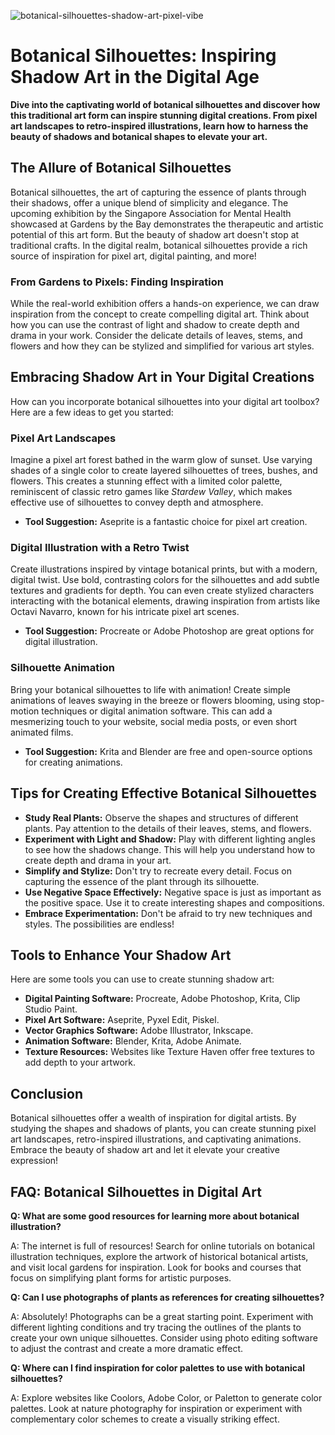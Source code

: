 ![botanical-silhouettes-shadow-art-pixel-vibe](https://images.pexels.com/photos/17650031/pexels-photo-17650031.jpeg?auto=compress&cs=tinysrgb&fit=crop&h=627&w=1200)

# Botanical Silhouettes: Inspiring Shadow Art in the Digital Age

**Dive into the captivating world of botanical silhouettes and discover how this traditional art form can inspire stunning digital creations. From pixel art landscapes to retro-inspired illustrations, learn how to harness the beauty of shadows and botanical shapes to elevate your art.**

## The Allure of Botanical Silhouettes

Botanical silhouettes, the art of capturing the essence of plants through their shadows, offer a unique blend of simplicity and elegance. The upcoming exhibition by the Singapore Association for Mental Health showcased at Gardens by the Bay demonstrates the therapeutic and artistic potential of this art form. But the beauty of shadow art doesn't stop at traditional crafts. In the digital realm, botanical silhouettes provide a rich source of inspiration for pixel art, digital painting, and more!

### From Gardens to Pixels: Finding Inspiration

While the real-world exhibition offers a hands-on experience, we can draw inspiration from the concept to create compelling digital art. Think about how you can use the contrast of light and shadow to create depth and drama in your work. Consider the delicate details of leaves, stems, and flowers and how they can be stylized and simplified for various art styles.

## Embracing Shadow Art in Your Digital Creations

How can you incorporate botanical silhouettes into your digital art toolbox? Here are a few ideas to get you started:

### Pixel Art Landscapes

Imagine a pixel art forest bathed in the warm glow of sunset. Use varying shades of a single color to create layered silhouettes of trees, bushes, and flowers. This creates a stunning effect with a limited color palette, reminiscent of classic retro games like *Stardew Valley*, which makes effective use of silhouettes to convey depth and atmosphere.

*   **Tool Suggestion:** Aseprite is a fantastic choice for pixel art creation.

### Digital Illustration with a Retro Twist

Create illustrations inspired by vintage botanical prints, but with a modern, digital twist. Use bold, contrasting colors for the silhouettes and add subtle textures and gradients for depth. You can even create stylized characters interacting with the botanical elements, drawing inspiration from artists like Octavi Navarro, known for his intricate pixel art scenes.

*   **Tool Suggestion:** Procreate or Adobe Photoshop are great options for digital illustration.

### Silhouette Animation

Bring your botanical silhouettes to life with animation! Create simple animations of leaves swaying in the breeze or flowers blooming, using stop-motion techniques or digital animation software. This can add a mesmerizing touch to your website, social media posts, or even short animated films.

*   **Tool Suggestion:** Krita and Blender are free and open-source options for creating animations.

## Tips for Creating Effective Botanical Silhouettes

*   **Study Real Plants:** Observe the shapes and structures of different plants. Pay attention to the details of their leaves, stems, and flowers.
*   **Experiment with Light and Shadow:** Play with different lighting angles to see how the shadows change. This will help you understand how to create depth and drama in your art.
*   **Simplify and Stylize:** Don't try to recreate every detail. Focus on capturing the essence of the plant through its silhouette.
*   **Use Negative Space Effectively:** Negative space is just as important as the positive space. Use it to create interesting shapes and compositions.
*   **Embrace Experimentation:** Don't be afraid to try new techniques and styles. The possibilities are endless!

## Tools to Enhance Your Shadow Art

Here are some tools you can use to create stunning shadow art:

*   **Digital Painting Software:** Procreate, Adobe Photoshop, Krita, Clip Studio Paint.
*   **Pixel Art Software:** Aseprite, Pyxel Edit, Piskel.
*   **Vector Graphics Software:** Adobe Illustrator, Inkscape.
*   **Animation Software:** Blender, Krita, Adobe Animate.
*   **Texture Resources:** Websites like Texture Haven offer free textures to add depth to your artwork.

## Conclusion

Botanical silhouettes offer a wealth of inspiration for digital artists. By studying the shapes and shadows of plants, you can create stunning pixel art landscapes, retro-inspired illustrations, and captivating animations. Embrace the beauty of shadow art and let it elevate your creative expression!

## FAQ: Botanical Silhouettes in Digital Art

**Q: What are some good resources for learning more about botanical illustration?**

A: The internet is full of resources! Search for online tutorials on botanical illustration techniques, explore the artwork of historical botanical artists, and visit local gardens for inspiration. Look for books and courses that focus on simplifying plant forms for artistic purposes.

**Q: Can I use photographs of plants as references for creating silhouettes?**

A: Absolutely! Photographs can be a great starting point. Experiment with different lighting conditions and try tracing the outlines of the plants to create your own unique silhouettes. Consider using photo editing software to adjust the contrast and create a more dramatic effect.

**Q: Where can I find inspiration for color palettes to use with botanical silhouettes?**

A: Explore websites like Coolors, Adobe Color, or Paletton to generate color palettes. Look at nature photography for inspiration or experiment with complementary color schemes to create a visually striking effect.